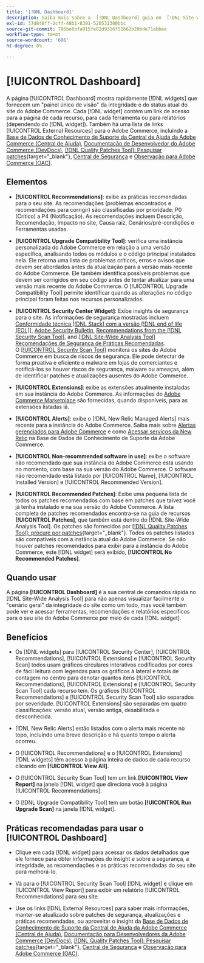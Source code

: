 ```yaml
---
title: '[!DNL Dashboard]'
description: Saiba mais sobre a  [!DNL Dashboard] guia em  [!DNL Site-Wide Analysis Tool], elementos, quando usar, benefícios e práticas recomendadas.
exl-id: 37d848ff-2cff-48b1-8391-520531300bbc
source-git-commit: 786be8bfa915fe82d9316f51662b20bde71abbaa
workflow-type: tm+mt
source-wordcount: '686'
ht-degree: 0%

---
```


# [!UICONTROL Dashboard]

A página [!UICONTROL Dashboard] mostra rapidamente [!DNL widgets] que fornecem um &quot;painel único de visão&quot; da integridade e do status atual do site do Adobe Commerce. Cada [!DNL widget] contém um link de acesso para a página de cada recurso, para cada ferramenta ou para relatórios (dependendo do [!DNL widget]).
Também há uma lista de links [!UICONTROL External Resources] para o Adobe Commerce, incluindo a [Base de Dados de Conhecimento de Suporte da Central de Ajuda da Adobe Commerce (Central de Ajuda)](https://experienceleague.adobe.com/docs/commerce-knowledge-base/kb/overview.html), [Documentação de Desenvolvedor do Adobe Commerce (DevDocs)](https://developer.adobe.com/commerce/docs/), [[!DNL Quality Patches Tool]: Pesquisar patches](https://experienceleague.adobe.com/tools/commerce-quality-patches/index.html){target="_blank"}, [Central de Segurança](https://helpx.adobe.com/security.html) e [Observação para Adobe Commerce (OAC)](https://experienceleague.adobe.com/docs/commerce-operations/tools/observation-for-adobe-commerce/intro.html).

## Elementos

* **[!UICONTROL Recommendations]**: exibe as práticas recomendadas para o seu site. As recomendações (problemas encontrados e recomendações para corrigir) são classificadas por prioridade: P0 (Crítico) a P4 (Notificação).
As recomendações incluem Descrição, Recomendação, Impacto no site, Causa raiz, Cenários/pré-condições e Ferramentas usadas.

* **[!UICONTROL Upgrade Compatibility Tool]**: verifica uma instância personalizada do Adobe Commerce em relação a uma versão específica, analisando todos os módulos e o código principal instalados nela. Ele retorna uma lista de problemas críticos, erros e avisos que devem ser abordados antes da atualização para a versão mais recente do Adobe Commerce. Ele também identifica possíveis problemas que devem ser corrigidos em seu código antes de tentar atualizar para uma versão mais recente do Adobe Commerce.
O [!UICONTROL Upgrade Compatibility Tool] permite identificar quando as alterações no código principal foram feitas nos recursos personalizados.

* **[!UICONTROL Security Center Widget]**: Exibe insights de segurança para o site.
As informações de segurança mostradas incluem [Conformidade técnica [!DNL Stack] com a versão [!DNL end of life (EOL)]](https://experienceleague.adobe.com/docs/commerce-operations/installation-guide/system-requirements.html), [Adobe Security Bulletin](https://helpx.adobe.com/security/security-bulletin.html), [Recommendations from the [!DNL Security Scan Tool]](https://experienceleague.adobe.com/docs/commerce-admin/systems/security/security-scan.html), and [[!DNL Site-Wide Analysis Tool] Recomendações de Segurança de Práticas Recomendadas](https://experienceleague.adobe.com/docs/commerce-operations/tools/site-wide-analysis-tool/recommendations.html).<br>
O [[!UICONTROL Security Scan Tool]](https://experienceleague.adobe.com/docs/commerce-admin/systems/security/security-scan.html) monitora os sites do Adobe Commerce em busca de riscos de segurança. Ele pode detectar de forma proativa e eficiente o malware em lojas de comerciantes e notificá-los se houver riscos de segurança, malware ou ameaças, além de identificar patches e atualizações ausentes do Adobe Commerce.

* **[!UICONTROL Extensions]**: exibe as extensões atualmente instaladas em sua instância do Adobe Commerce. As informações do [Adobe Commerce Marketplace](https://marketplace.magento.com/extensions.html) são fornecidas, quando disponíveis, para as extensões listadas lá.

* **[!UICONTROL Alerts]**: exibe o [!DNL New Relic Managed Alerts] mais recente para a instância do Adobe Commerce. Saiba mais sobre [Alertas gerenciados para Adobe Commerce](https://experienceleague.adobe.com/docs/commerce-knowledge-base/kb/support-tools/managed-alerts/managed-alerts-for-magento-commerce.html) e como [Acessar serviços da New Relic](https://experienceleague.adobe.com/docs/commerce-knowledge-base/kb/faq/access-new-relic-services.html) na Base de Dados de Conhecimento de Suporte da Adobe Commerce.

* **[!UICONTROL Non-recommended software in use]**: exibe o software não recomendado que sua instância do Adobe Commerce está usando no momento, com base na sua versão do Adobe Commerce. O software não recomendado está listado por [!UICONTROL Name], [!UICONTROL Installed Version] e [!UICONTROL Recommended Version].

* **[!UICONTROL Recommended Patches]**: Exibe uma pequena lista de todos os patches recomendados com base em patches que talvez você já tenha instalado e na sua versão do Adobe Commerce. A lista completa de patches recomendados encontra-se na guia de recursos **[!UICONTROL Patches]**, que também está dentro do [!DNL Site-Wide Analysis Tool]. Os patches são fornecidos por [[!DNL Quality Patches Tool]: procure por patches](https://experienceleague.adobe.com/tools/commerce-quality-patches/index.html){target="_blank"}. Todos os patches listados são compatíveis com a instância atual do Adobe Commerce.
Se não houver patches recomendados para exibir para a instância do Adobe Commerce, este [!DNL widget] será exibido, **[!UICONTROL No Recommended Patches]**.

## Quando usar

A página **[!UICONTROL Dashboard]** é a sua central de comandos rápida no [!DNL Site-Wide Analysis Tool] para não apenas visualizar facilmente o &quot;cenário geral&quot; da integridade do site como um todo, mas você também pode ver e acessar ferramentas, recomendações e relatórios específicos para o seu site do Adobe Commerce por meio de cada [!DNL widget].

## Benefícios

* Os [!DNL widgets] para [!UICONTROL Security Center], [!UICONTROL Recommendations], [!UICONTROL Extensions] e [!UICONTROL Security Scan] todos usam gráficos circulares interativos codificados por cores de fácil leitura com legendas para os gráficos à lateral e totais de contagem no centro para denotar quantos itens [!UICONTROL Recommendations], [!UICONTROL Extensions] e [!UICONTROL Security Scan Tool] cada recurso tem. Os gráficos [!UICONTROL Recommendations] e [!UICONTROL Security Scan Tool] são separados por severidade. [!UICONTROL Extensions] são separadas em quatro classificações: versão atual, versão antiga, desabilitada e desconhecida.

* [!DNL New Relic Alerts] estão listados com o alerta mais recente no topo, incluindo uma breve descrição e há quanto tempo o alerta ocorreu.

* O [!UICONTROL Recommendations] e o [!UICONTROL Extensions] [!DNL widgets] têm acesso à página inteira de dados de cada recurso clicando em **[!UICONTROL View All]**.

* O [!UICONTROL Security Scan Tool] tem um link **[!UICONTROL View Report]** na janela [!DNL widget] que direciona você à página [!UICONTROL Recommendations].

* O [!DNL Upgrade Compatibility Tool] tem um botão **[!UICONTROL Run Upgrade Scan]** na janela [!DNL widget].

## Práticas recomendadas para usar o [!UICONTROL Dashboard]

* Clique em cada [!DNL widget] para acessar os dados detalhados que ele fornece para obter informações do insight e sobre a segurança, a integridade, as recomendações e as práticas recomendadas do seu site para melhorá-lo.

* Vá para o [!UICONTROL Security Scan Tool] [!DNL widget] e clique em [!UICONTROL View Report] para exibir um relatório [!UICONTROL Recommendations] para seu site.

* Use os links [!DNL External Resources] para saber mais informações, manter-se atualizado sobre patches de segurança, atualizações e práticas recomendadas, ou aproveitar o insight da [Base de Dados de Conhecimento de Suporte da Central de Ajuda da Adobe Commerce (Central de Ajuda)](https://experienceleague.adobe.com/docs/commerce-knowledge-base/kb/overview.html), [Documentação para Desenvolvedores da Adobe Commerce (DevDocs)](https://developer.adobe.com/commerce/docs/), [[!DNL Quality Patches Tool]: Pesquisar patches](https://experienceleague.adobe.com/tools/commerce-quality-patches/index.html){target="_blank"}, [Central de Segurança](https://helpx.adobe.com/security.html) e [Observação para Adobe Commerce (OAC)](https://experienceleague.adobe.com/docs/commerce-operations/tools/observation-for-adobe-commerce/intro.html).
